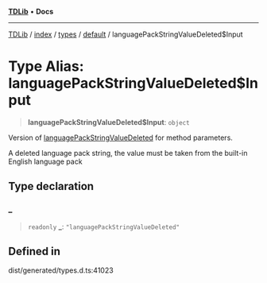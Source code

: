 [**TDLib**](../../../../../../README.md) • **Docs**

***

[TDLib](../../../../../../modules.md) / [index](../../../../../README.md) / [types](../../../README.md) / [default](../README.md) / languagePackStringValueDeleted$Input

# Type Alias: languagePackStringValueDeleted$Input

> **languagePackStringValueDeleted$Input**: `object`

Version of [languagePackStringValueDeleted](languagePackStringValueDeleted.md) for method parameters.

A deleted language pack string, the value must be taken from the built-in English language pack

## Type declaration

### \_

> `readonly` **\_**: `"languagePackStringValueDeleted"`

## Defined in

dist/generated/types.d.ts:41023
